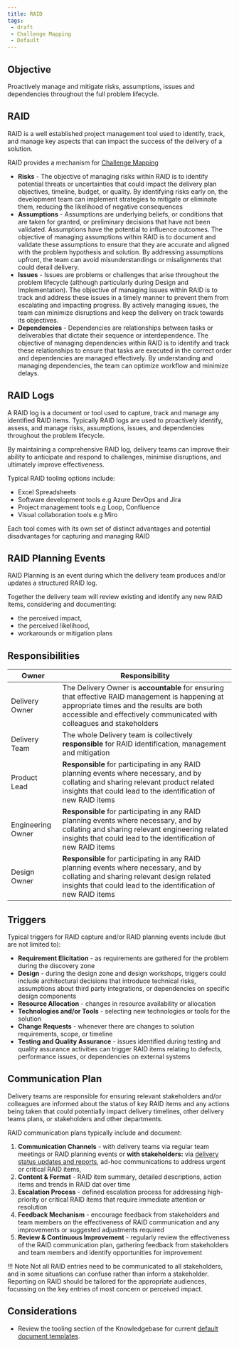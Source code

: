 ```yaml
---
title: RAID
tags: 
 - draft
 - Challenge Mapping
 - Default
---
```



## Objective

Proactively manage and mitigate risks, assumptions, issues and dependencies throughout the full problem lifecycle.

## RAID

RAID is a well established project management tool used to identify, track, and manage key aspects that can impact the success of the delivery of a solution. 

RAID provides a mechanism for [Challenge Mapping](../Governance/Problem-Governance/Challenge-Mapping.md)  

- **Risks** - The objective of managing risks within RAID is to identify potential threats or uncertainties that could impact the delivery plan objectives, timeline, budget, or quality. By identifying risks early on, the development team can implement strategies to mitigate or eliminate them, reducing the likelihood of negative consequences
- **Assumptions** - Assumptions are underlying beliefs, or conditions that are taken for granted, or preliminary decisions that have not been validated. Assumptions have the potential to influence outcomes. The objective of managing assumptions within RAID is to document and validate these assumptions to ensure that they are accurate and aligned with the problem hypothesis and solution. By addressing assumptions upfront, the team can avoid misunderstandings or misalignments that could derail delivery.
- **Issues** - Issues are problems or challenges that arise throughout the problem lifecycle (although particularly during Design and Implementation). The objective of managing issues within RAID is to track and address these issues in a timely manner to prevent them from escalating and impacting progress. By actively managing issues, the team can minimize disruptions and keep the delivery on track towards its objectives.
- **Dependencies** - Dependencies are relationships between tasks or deliverables that dictate their sequence or interdependence. The objective of managing dependencies within RAID is to identify and track these relationships to ensure that tasks are executed in the correct order and dependencies are managed effectively. By understanding and managing dependencies, the team can optimize workflow and minimize delays.

## RAID Logs

A RAID log is a document or tool used to capture, track and manage any identified RAID items. Typically RAID logs are used to proactively identify, assess, and manage risks, assumptions, issues, and dependencies throughout the problem lifecycle. 

By maintaining a comprehensive RAID log, delivery teams can improve their ability to anticipate and respond to challenges, minimise disruptions, and ultimately improve effectiveness.

Typical RAID tooling options include:
- Excel Spreadsheets
- Software development tools e.g Azure DevOps and Jira
- Project management tools e.g Loop, Confluence
- Visual collaboration tools e.g Miro 

Each tool comes with its own set of distinct advantages and potential disadvantages for capturing and managing RAID

## RAID Planning Events

RAID Planning is an event during which the delivery team produces and/or updates a structured RAID log.

Together the delivery team will review existing and identify any new RAID items, considering and documenting:

- the perceived impact, 
- the perceived likelihood,
- workarounds or mitigation plans


## Responsibilities

| Owner                 | Responsibility |
|---|---|
| Delivery Owner        | The Delivery Owner is **accountable** for ensuring that effective RAID management is happening at appropriate times and the results are both accessible and effectively communicated with colleagues and stakeholders |
| Delivery Team         | The whole Delivery team is collectively **responsible** for RAID identification, management and mitigation |
| Product Lead          | **Responsible** for participating in any RAID planning events where necessary, and by collating and sharing relevant product related insights that could lead to the identification of new RAID items |
| Engineering Owner     | **Responsible** for participating in any RAID planning events where necessary, and by collating and sharing relevant engineering related insights that could lead to the identification of new RAID items |
| Design Owner          | **Responsible** for participating in any RAID planning events where necessary, and by collating and sharing relevant design related insights that could lead to the identification of new RAID items |

## Triggers
Typical triggers for RAID capture and/or RAID planning events include (but are not limited to):

- **Requirement Elicitation** - as requirements are gathered for the problem during the discovery zone 
- **Design** - during the design zone and design workshops, triggers could include architectural decisions that introduce technical risks, assumptions about third party integrations, or dependencies on specific design components
- **Resource Allocation** - changes in resource availability or allocation
- **Technologies and/or Tools** - selecting new technologies or tools for the solution 
- **Change Requests** - whenever there are changes to solution requirements, scope, or timeline
- **Testing and Quality Assurance** - issues identified during testing and quality assurance activities can trigger RAID items relating to defects, performance issues, or dependencies on external systems 


## Communication Plan

Delivery teams are responsible for ensuring relevant stakeholders and/or colleagues are informed about the status of key RAID items and any actions being taken that could potentially impact delivery timelines, other delivery teams plans, or stakeholders and other departments.

RAID communication plans typically include and document:

1. **Communication Channels** - with delivery teams via regular team meetings or RAID planning events or **with stakeholders:** via [delivery status updates and reports](../Governance/Delivery-Governance/Delivery-Status-Reporting/index.md), ad-hoc communications to address urgent or critical RAID items, 
2. **Content & Format** - RAID item summary, detailed descriptions, action items and trends in RAID dat over time
3. **Escalation Process** - defined escalation process for addressing high-priority or critical RAID items that require immediate attention or resolution 
4. **Feedback Mechanism** - encourage feedback from stakeholders and team members on the effectiveness of RAID communication and any improvements or suggested adjustments required
5. **Review & Continuous Improvement** - regularly review the effectiveness of the RAID communication plan, gathering feedback from stakeholders and team members and identify opportunities for improvement

!!! Note
    Not all RAID entries need to be communicated to all stakeholders, and in some situations can confuse rather than inform a stakeholder. Reporting on RAID should be tailored for the appropriate audiences, focussing on the key entries of most concern or perceived impact.


## Considerations

- Review the tooling section of the Knowledgebase for current [default document templates](https://knowledgebase.platformdev.amdigital.co.uk/Tools-and-Providers/AMPFlow-Governance/).
